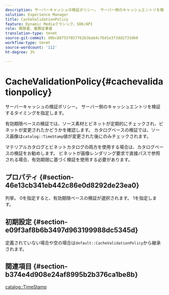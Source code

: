 ```yaml
---
description: サーバーキャッシュの検証ポリシー。 サーバー側のキャッシュエントリを検証するタイミングを指定します。
solution: Experience Manager
title: CacheValidationPolicy
feature: Dynamic Mediaクラシック，SDK/API
role: 開発者、業務従事者
translation-type: tm+mt
source-git-commit: d0bc88f55f857762b3bab4c76d1e3f3dd2733d60
workflow-type: tm+mt
source-wordcount: '112'
ht-degree: 3%

---
```



# CacheValidationPolicy{#cachevalidationpolicy}

サーバーキャッシュの検証ポリシー。 サーバー側のキャッシュエントリを検証するタイミングを指定します。

有効期限ベースの検証では、ソース素材とビネットが定期的にチェックされ、ビネットが変更されたかどうかを確認します。 カタログベースの検証では、ソース画像は`catalog::TimeStamp`値が変更された後にのみチェックされます。

マテリアルカタログとビネットカタログの両方を使用する場合は、カタログベースの検証をお勧めします。 ビネットが画像レンダリング要求で直接パスで参照される場合、有効期限に基づく検証を使用する必要があります。

## プロパティ {#section-46e13cb341eb442c86e0d8292de23ea0}

列挙。 0を指定すると、有効期限ベースの検証が選択されます。 1を指定します。

## 初期設定 {#section-e09f3af8b6b3497d963199988dc5345d}

定義されていない場合や空の場合は`default::CacheValidationPolicy`から継承されます。

## 関連項目 {#section-b374e4d908e24af8995b2b376ca1be8b}

[catalog::TimeStamp](../../../../../ir-api/material-cat/image-rendering-api-ref/c-ir-material-catalog/c-ir-material-data-reference/r-ir-timestamp-dataref.md#reference-6daf7973dc4f4b4e9e8165756db7c319)
